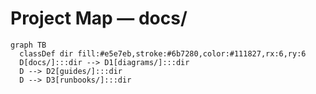 # Project Map — docs/

```mermaid
graph TB
  classDef dir fill:#e5e7eb,stroke:#6b7280,color:#111827,rx:6,ry:6
  D[docs/]:::dir --> D1[diagrams/]:::dir
  D --> D2[guides/]:::dir
  D --> D3[runbooks/]:::dir
```
